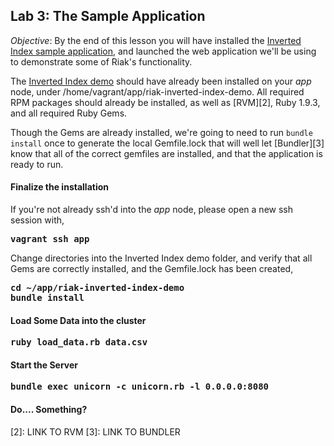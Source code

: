 Lab 3:  The Sample Application
-----

*Objective*: By the end of this lesson you will have installed the [Inverted Index sample application][1], and launched the web application we'll be using to demonstrate some of Riak's functionality.

The [Inverted Index demo][1] should have already been installed on your _app_ node, under /home/vagrant/app/riak-inverted-index-demo. All required RPM packages should already be installed, as well as [RVM][2], Ruby 1.9.3, and all required Ruby Gems.

Though the Gems are already installed, we're going to need to run `bundle install` once to generate the local Gemfile.lock that will well let [Bundler][3] know that all of the correct gemfiles are installed, and that the application is ready to run.


#### Finalize the installation

If you're not already ssh'd into the _app_ node, please open a new ssh session with,

**<span style="font-family:monospace">vagrant ssh app</span>**

Change directories into the Inverted Index demo folder, and verify that all Gems are correctly installed, and the Gemfile.lock has been created,

**<span style="font-family:monospace">cd ~/app/riak-inverted-index-demo</span>**  
**<span style="font-family:monospace">bundle install</span>**


#### Load Some Data into the cluster

**<span style="font-family:monospace">ruby load_data.rb data.csv</span>**


#### Start the Server

**<span style="font-family:monospace">bundle exec unicorn -c unicorn.rb -l 0.0.0.0:8080</span>**


#### Do.... Something?




[1]: https://github.com/drewkerrigan/riak-inverted-index-demo
[2]: LINK TO RVM
[3]: LINK TO BUNDLER
